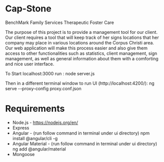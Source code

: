 # Cap-Stone
BenchMark Family Services Therapeutic Foster Care
 
The purpose of this project is to provide a management tool for our client.
Our client requires a tool that will keep track of her signs locations 
that her company may place in various locations around the Corpus Christi 
area. Our web application will make this process easier and also give them 
access to other functionalities such as statistics, client management, sign
management, as well as general information about them with a comforting and 
nice user interface.

To Start localhost:3000 run :
node server.js

Then in a different terminal window to run UI (http://localhost:4200/):
ng serve --proxy-config proxy.conf.json

# Requirements
- Node.js - https://nodejs.org/en/
- Express
- Angular - (run follow command in terminal under ui directory) npm install @angular/cli -g
- Angular Material - (run follow command in terminal under ui directory) ng add @angular/material
- Mongoose